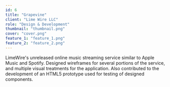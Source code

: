 ```yaml
---
id: 6
title: "Grapevine"
client: "Lime Wire LLC"
role: "Design & Development"
thumbnail: "thumbnail.png"
cover: "cover.png"
feature_1: "feature_1.png"
feature_2: "feature_2.png"
---
```


LimeWire's unreleased online music streaming service similar to Apple Music and Spotify. Designed wireframes for several portions of the service, and multiple visual treatments for the application. Also contributed to the development of an HTML5 prototype used for testing of designed components.
